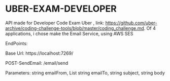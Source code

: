 # UBER-EXAM-DEVELOPER

API made for Developer Code Exam Uber , link: https://github.com/uber-archive/coding-challenge-tools/blob/master/coding_challenge.md.
Of 4 applications, i chose make the Email Service, using AWS SES 

EndPoints:

Base Url: https://localhost:7269/

POST-SendEmail: /email/send

Parameters: string emailFrom, List string emailTo, string subject, string body







